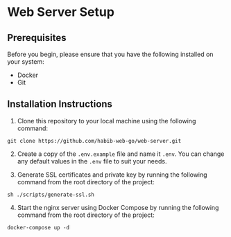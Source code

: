 # Web Server Setup

## Prerequisites

Before you begin, please ensure that you have the following installed on your system:

- Docker
- Git

## Installation Instructions

1. Clone this repository to your local machine using the following command:

```shell
git clone https://github.com/habib-web-go/web-server.git
```


2. Create a copy of the `.env.example` file and name it `.env`. You can change any default values in the `.env` file to suit your needs.

3. Generate SSL certificates and private key by running the following command from the root directory of the project:

```shell
sh ./scripts/generate-ssl.sh
```


4. Start the nginx server using Docker Compose by running the following command from the root directory of the project:

```shell
docker-compose up -d
```